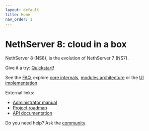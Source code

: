 ```yaml
---
layout: default
title: Home
nav_order: 1
---
```


# NethServer 8: cloud in a box

NethServer 8 (NS8), is the evolution of NethServer 7 (NS7).

Give it a try: [Quickstart](quickstart.md)!

See the [FAQ](faq), explore [core internals](core), [modules architecture](modules) or the [UI implementation](ui).

External links:
- [Administrator manual]({{site.admin_manual}})
- [Project roadmap](https://trello.com/b/R58gtZ8I/ns8-prototype)
- [API documentation](https://github.com/NethServer/ns8-core/tree/apidoc)

Do you need help? Ask the [community](https://community.nethserver.org/)
